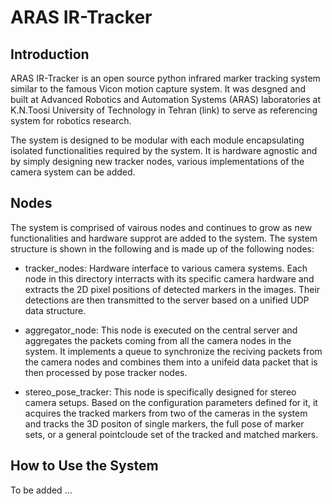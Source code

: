 # ARAS IR-Tracker
## Introduction

ARAS IR-Tracker is an open source python infrared marker tracking system similar to the famous Vicon motion capture system. It was desgned and built at Advanced Robotics and Automation Systems (ARAS) laboratories at K.N.Toosi University of Technology in Tehran (link) to serve as referencing system for robotics research. 

The system is designed to be modular with each module encapsulating isolated functionalities required by the system. It is hardware agnostic and by simply designing new tracker nodes, various implementations of the camera system can be added.

## Nodes

The system is comprised of vairous nodes and continues to grow as new functionalities and hardware supprot are added to the system. The system structure is shown in the following and is made up of the following nodes:

- tracker_nodes: Hardware interface to various camera systems. Each node in this directory interracts with its specific camera hardware and extracts the 2D pixel positions of detected markers in the images. Their detections are then transmitted to the server based on a unified UDP data structure. 

- aggregator_node: This node is executed on the central server and aggregates the packets coming from all the camera nodes in the system. It implements a queue to synchronize the reciving packets from the camera nodes and combines them into a unifeid data packet that is then processed by pose tracker nodes.

- stereo_pose_tracker: This node is specifically designed for stereo camera setups. Based on the configuration parameters defined for it, it acquires the tracked markers from two of the cameras in the system and tracks the 3D positon of single markers, the full pose of marker sets, or a general pointcloude set of the tracked and matched markers.

## How to Use the System

To be added ...
